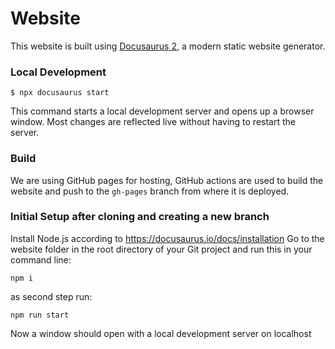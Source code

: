 # Website

This website is built using [Docusaurus 2](https://docusaurus.io/), a modern static website generator.

### Local Development

```
$ npx docusaurus start
```

This command starts a local development server and opens up a browser window. Most changes are reflected live without having to restart the server.

### Build

We are using GitHub pages for hosting, GitHub actions are used to build the website and push to the `gh-pages` branch from where it is deployed.

### Initial Setup after cloning and creating a new branch
Install Node.js according to https://docusaurus.io/docs/installation
Go to the website folder in the root directory of your Git project and run this in your command line:

```
npm i
```

as second step run:

```
npm run start
```

Now a window should open with a local development server on localhost
